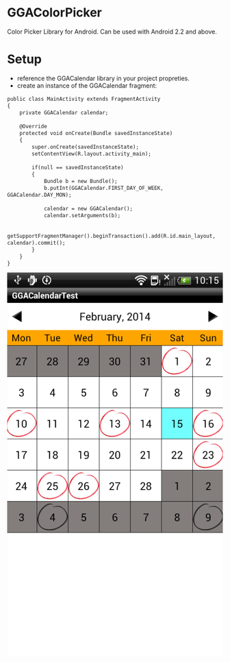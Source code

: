 GGAColorPicker
==============

Color Picker Library for Android.
Can be used with Android 2.2 and above.

Setup
==============
- reference the GGACalendar library in your project propreties.
- create an instance of the GGACalendar fragment:
```
public class MainActivity extends FragmentActivity
{
	private GGACalendar calendar;
	
	@Override
	protected void onCreate(Bundle savedInstanceState)
	{
		super.onCreate(savedInstanceState);
		setContentView(R.layout.activity_main);
		
		if(null == savedInstanceState)
		{
			Bundle b = new Bundle();
			b.putInt(GGACalendar.FIRST_DAY_OF_WEEK, GGACalendar.DAY_MON);
			
			calendar = new GGACalendar();
			calendar.setArguments(b);
			
			getSupportFragmentManager().beginTransaction().add(R.id.main_layout, calendar).commit();
		}
	}
}
```

![GGAColorPicker1](https://github.com/HoriaGoran/GGACalendar/blob/master/GGACalendarLib/Screenshot.png)
